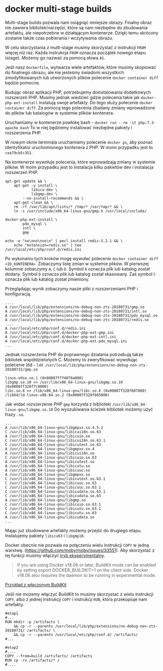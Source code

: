 # docker multi-stage builds

Multi-stage builds pozwala nam osiągnąć mniejsze obrazy. Finalny obraz nie zawiera bibliotek/narzędzi, które są nam niezbędne do zbudowania artefaktu, ale niepotrzebne w działającym kontenerze. Dzięki temu skrócony zostanie także czas  pobierania i wczytywania obrazu.

W celu skorzystania z multi-stage musimy skorzystać z instrukcji `FROM` więcej niż raz. Każda instrukcja `FROM` oznacza początek nowego etapu (stage). Możemy go nazwać za pomocą słowa `AS`.

Jeśli nasz `Dockerfile`, wytwarza wiele artefaktów, które musimy skopiować do finalnego obrazu, ale nie jesteśmy świadomi wszystkich zmodyfikowanych lub utworzonych plików polecenie `docker container diff` będzie pomocne.

Budując obraz aplikacji PHP, potrzebujemy doinstalowania dodatkowych rozszerzeń PHP.
Musimy jednak wiedzieć gdzie polecenia takie jak `docker-php-ext-install` instalują swoje artefakty.
Do tego służy polecenie `docker container diff`. Za pomocą tego polecenia zbadany zmiany wprowadzone do plików lub katalogów w systemie plików kontenera.

Uruchamiamy w kontenerze powłokę bash - `docker run --rm -it php:7.3-apache bash`
To w niej będziemy instalować niezbędne pakiety i rozszerzenia PHP.

W nowym oknie terminala uruchamiamy polecenie `docker ps`, aby poznać identyfikator uruchomionego kontenera z PHP.
W moim przypadku jest to `cea79cb5c351`.

Na kontenerze wywołuje polecenia, które wprowadzają zmiany w systemie plików.
W moim przypadku jest to instalacja kilku pakietów dev i instalacja rozszerzeń PHP.

```
apt-get update && \
    apt-get -y install \
            libicu-dev \
            libgmp-dev \
        --no-install-recommends && \
    apt-get clean && \
    rm -rf /var/lib/apt/lists/* /tmp/* /var/tmp/* && \
    ln -s /usr/include/x86_64-linux-gnu/gmp.h /usr/local/include/

docker-php-ext-install \
        pdo_mysql \
        intl \
        gmp

echo -e "no\nno\nno\n" | pecl install redis-5.2.1 && \
    echo "extension=redis.so" | tee /usr/local/etc/php/conf.d/redis.ini
```

Po wykonaniu tych kroków mogę wywołać polecenie `docker container diff <ID_KONTENERA>`.
Zobaczymy listę zmian w systemie plików.
W pierwszej kolumnie zobaczymy `A`, `C` lub `D`. Symbol `A` oznacza plik lub katalog został dodany. Symbol `D` oznacza plik lub katalog został skasowany. Zaś symbol `C` oznacza plik lub katalog został zmieniony.

Przeglądając wynik zobaczymy nasze pliki z rozszerzeniami PHP i konfiguracją.
```
....
A /usr/local/lib/php/extensions/no-debug-non-zts-20180731/gmp.so
A /usr/local/lib/php/extensions/no-debug-non-zts-20180731/intl.so
A /usr/local/lib/php/extensions/no-debug-non-zts-20180731/pdo_mysql.so
A /usr/local/lib/php/extensions/no-debug-non-zts-20180731/redis.so
....
A /usr/local/etc/php/conf.d/redis.ini
A /usr/local/etc/php/conf.d/docker-php-ext-gmp.ini
A /usr/local/etc/php/conf.d/docker-php-ext-intl.ini
A /usr/local/etc/php/conf.d/docker-php-ext-pdo_mysql.ini
...
```

Jednak rozszerzenia PHP do poprawnego działania potrzebują także bibliotek współdzielonych C.
Możemy to zweryfikować wywołując polecenie ldd - `ldd /usr/local/lib/php/extensions/no-debug-non-zts-20180731/gmp.so`
```
linux-vdso.so.1 (0x00007fff4078a000)
libgmp.so.10 => /usr/lib/x86_64-linux-gnu/libgmp.so.10 (0x00007f328f7c8000)
libc.so.6 => /lib/x86_64-linux-gnu/libc.so.6 (0x00007f328f607000)
/lib64/ld-linux-x86-64.so.2 (0x00007f328f865000)
```
Jak widać rozszerzenie PHP `gmp` korzysta z biblioteki `/usr/lib/x86_64-linux-gnu/libgmp.so.10`
Do wyszukiwania ścieżek bibliotek możemy użyć frazy `.so`.
```
...
A /usr/lib/x86_64-linux-gnu/libgmpxx.so.4.5.2
C /usr/lib/x86_64-linux-gnu/libicui18n.so.63
A /usr/lib/x86_64-linux-gnu/libicuio.so
C /usr/lib/x86_64-linux-gnu/libicui18n.so.63.1
C /usr/lib/x86_64-linux-gnu/libicutest.so.63
A /usr/lib/x86_64-linux-gnu/libgmpxx.so.4
A /usr/lib/x86_64-linux-gnu/libicui18n.so
C /usr/lib/x86_64-linux-gnu/libicuio.so.63
A /usr/lib/x86_64-linux-gnu/libicutest.so
A /usr/lib/x86_64-linux-gnu/libicutu.so
A /usr/lib/x86_64-linux-gnu/libicuuc.so
A /usr/lib/x86_64-linux-gnu/libgmpxx.so
C /usr/lib/x86_64-linux-gnu/libicutest.so.63.1
C /usr/lib/x86_64-linux-gnu/libicuuc.so.63
C /usr/lib/x86_64-linux-gnu/libicuuc.so.63.1
C /usr/lib/x86_64-linux-gnu/libicudata.so.63.1
C /usr/lib/x86_64-linux-gnu/libicudata.so.63
A /usr/lib/x86_64-linux-gnu/libgmp.so
C /usr/lib/x86_64-linux-gnu/libicuio.so.63.1
C /usr/lib/x86_64-linux-gnu/libicutu.so.63.1
C /usr/lib/x86_64-linux-gnu/libicutu.so.63
A /usr/lib/x86_64-linux-gnu/libicudata.so
...
```

Mając już zbudowane artefakty możemy przejść do drugiego etapu.
Instalujemy pakiety `libicu63` i `libgmp10`.

Docker obecnie nie pozwala na połączeniu wielu instrukcji `COPY` w jedną warstwę. (https://github.com/moby/moby/issues/33551). Aby skorzystać z tej funkcji musimy włączyć [tryb eksperymentalny](https://github.com/moby/buildkit/blob/dc792e75b9adab05f16fcbdd274b9eaf639348c3/frontend/dockerfile/docs/experimental.md).

>If you are using Docker v18.06 or later, BuildKit mode can be enabled by setting export DOCKER_BUILDKIT=1 on the client side. Docker v18.06 also requires the daemon to be running in experimental mode.

[Przykład z włączonym BuildKit](https://devops.stackexchange.com/a/6089)

Jeśli nie możemy włączyć BuildKit to musimy skorzystać z wielu instrukcji `COPY`, albo z jednej instrukcji `COPY` i instrukcji `RUN`, która przekopiuje nam artefakty.


```
#etap1
#...
RUN mkdir -p /artifacts \
    && cp -r --parents /usr/local/lib/php/extensions/no-debug-non-zts-20180731/ /artifacts/ \
    && cp -r --parents /usr/local/etc/php/conf.d/ /artifacts/
#...

#etap2
#....
COPY --from=build /artifacts/ /artifacts
RUN cp -rv /artifacts/* /
#....
```
